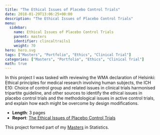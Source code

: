 ```yaml
---
title: "The Ethical Issues of Placebo Control Trials"
date: 2018-01-29T13:06:25+00:00
description: "The Ethical Issues of Placebo Control Trials"
menu:
  sidebar:
    name: Ethical Issues of Placebo Control Trials
    parent: masters
    identifier: clincaltrails1
    weight: 70
hero: hero.svg
tags: ["Masters", "Portfolio", "Ethics", "Clinical Trial"]
categories: ["Masters", "Portfolio", "Ethics", "Clinical Trial"]
math: true
---
```


In this project I was tasked with reviewing the WMA declaration of Helsinki: Ethical principles for medical research involving human subjects, the ICH E10: Choice of control group and related issues in clinical trials harmonised tripartite guideline, and other sources to identify the ethical issues in placebo control trials and the methodological issues in active control trials, and explain how each might be overcome by design modifications.

- **Length**: 3 pages
- **Report**: [The Ethical Issues of Placebo Control Trials](/files/Masters/The%20Ethical%20Issues%20of%20Placebo%20Control%20Trials.pdf)

This project formed part of my [Masters](/posts/projects/masters/) in Statistics.